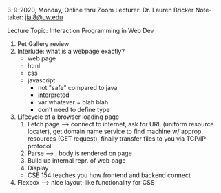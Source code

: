 3-9-2020, Monday, Online thru Zoom
Lecturer: Dr. Lauren Bricker
Note-taker: jial8@uw.edu

Lecture Topic: Interaction Programming in Web Dev

1. Pet Gallery review
2. Interlude: what is a webpage exactly?
	- web page
	- html
	- css
	- javascript
		- not "safe" compared to java
		- interpreted
		- var whatever = blah blah
		- don't need to define type
3. Lifecycle of a browser loading page
	1. Fetch page --> connect to internet, ask for URL (uniform resource locater), get domain name service to find machine w/ approp. resources (GET request), finally transfer files to you via TCP/IP protocol
	2. Parse --> <!DOCTYPE html>, body is rendered on page
	3. Build up internal repr. of web page
	4. Display
	- CSE 154 teaches you how frontend and backend connect
4. Flexbox --> nice layout-like functionality for CSS